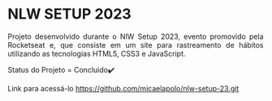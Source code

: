 # NLW SETUP 2023
<p align="justify">Projeto desenvolvido durante o NlW Setup 2023, evento promovido pela Rocketseat e, que consiste em um site para rastreamento de hábitos utilizando as tecnologias HTML5, CSS3 e JavaScript.</p>
<p>Status do Projeto = Concluido✔️</p>
<p>Link para acessá-lo <a href="https://github.com/micaelapolo/nlw-setup-23.git">https://github.com/micaelapolo/nlw-setup-23.git</p>
